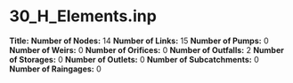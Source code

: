 # 30_H_Elements.inp
**Title:** 
**Number of Nodes:** 14
**Number of Links:** 15
**Number of Pumps:** 0
**Number of Weirs:** 0
**Number of Orifices:** 0
**Number of Outfalls:** 2
**Number of Storages:** 0
**Number of Outlets:** 0
**Number of Subcatchments:** 0
**Number of Raingages:** 0
